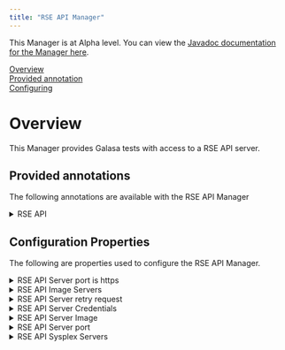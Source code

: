```yaml
---
title: "RSE API Manager"
---
```


This Manager is at Alpha level. You can view the <a href="https://javadoc.galasa.dev/dev/galasa/zosrseapi/package-summary.html" target="_blank" rel="noopener noreferrer">Javadoc documentation for the Manager here</a>.<br>



[Overview](#overview)<br>
[Provided annotation](#annotations)<br>
[Configuring](#configuring)<br>


# <a name="overview"></a>Overview
This Manager provides Galasa tests with access to a RSE API server.


## <a name="annotations"></a>Provided annotations

The following annotations are available with the RSE API Manager
<details>
<summary>RSE API</summary>

| Annotation: | RSE API |
| --------------------------------------- | :------------------------------------- |
| Name: | @Rseapi |
| Description: | The <code>@Rseapi</code> annotation requests the RSE API Manager to provide a RSE API server instance associated with a z/OS image.  The test can request multiple RSE API instances, with the default being associated with the <b>primary</b> zOS image. |
| Attribute: `imageTag` |  The tag of the zOS Image this variable is to be populated with |
| Syntax: | @ZosImage(imageTag="A")<br> public IZosImage zosImageA;<br> @Rseapi(imageTag="A")<br> public IRseapi rseapiA;<br></code> |
| Notes: | The <code>IRseapi</code> interface has a number of methods to issue requests to the RSE API REST API. See <a href="https://javadoc.galasa.dev/dev/galasa/zosrseapi/Rseapi.html" target="_blank">Rseapi</a> and <a href="https://javadoc.galasa.dev/dev/galasa/zosrseapi/IRseapi.html" target="_blank">IRseapi</a> to find out more. |

</details>




## <a name="configuring"></a>Configuration Properties

The following are properties used to configure the RSE API Manager.
 
<details>
<summary>RSE API Server port is https</summary>

| Property: | RSE API Server port is https |
| --------------------------------------- | :------------------------------------- |
| Name: | rseapi.server.[imageid].https |
| Description: | Use https (SSL) for RSE API server |
| Required:  | No |
| Default value: | true |
| Valid values: | true or false |
| Examples: | <code>rseapi.server.https=true</code><br> <code>rseapi.server.RSESYSA.https=true</code> |

</details>
 
<details>
<summary>RSE API Image Servers</summary>

| Property: | RSE API Image Servers |
| --------------------------------------- | :------------------------------------- |
| Name: | rseapi.image.IMAGEID.servers |
| Description: | The RSE API servers for use with z/OS Image, the RSE API do not need to be running the actual z/OS Image |
| Required:  | No |
| Default value: | None |
| Valid values: | Comma separated RSE API server IDs |
| Examples: | <code>rseapi.image.MYLPAR.servers=RSESYSA,RSESYSB</code><br> |

</details>
 
<details>
<summary>RSE API Server retry request</summary>

| Property: | RSE API Server retry request |
| --------------------------------------- | :------------------------------------- |
| Name: | rseapi.server.[SERVERID].request.retry |
| Description: | The number of times to retry when RSE API request fails |
| Required:  | No |
| Default value: | 3 |
| Valid values: | numerical value > 0 |
| Examples: | <code>rseapi.server.request.retry=5</code><br> <code>rseapi.server.RSESYSA.request.retry=5</code> |

</details>
 
<details>
<summary>RSE API Server Credentials</summary>

| Property: | RSE API Server Credentials |
| --------------------------------------- | :------------------------------------- |
| Name: | rseapi.server.[SERVERID].credentials |
| Description: | The z/OS credentials to use when accessing the RSE API server |
| Required:  | No |
| Default value: | None, however the RSE API Manager will use the default z/OS image credentials |
| Valid values: | Valid credential ID |
| Examples: | <code>rseapi.server.RSESYSA.credentials=ZOS</code><br> |

</details>
 
<details>
<summary>RSE API Server Image</summary>

| Property: | RSE API Server Image |
| --------------------------------------- | :------------------------------------- |
| Name: | rseapi.server.SERVERID.image |
| Description: | The z/OS image ID this RSE API server lives on |
| Required:  | No |
| Default value: | The SERVERID value is used as the z/OS image ID |
| Valid values: | z/OS image IDs |
| Examples: | <code>rseapi.server.RSESYSA.image=SYSA</code><br> |

</details>
 
<details>
<summary>RSE API Server port</summary>

| Property: | RSE API Server port |
| --------------------------------------- | :------------------------------------- |
| Name: | rseapi.server.[serverid].port |
| Description: | The port number of the RSE API server |
| Required:  | no |
| Default value: | 6800 |
| Valid values: | A valid port number |
| Examples: | <code>rseapi.server.port=6800</code><br> <code>rseapi.server.RSESYSA.port=6800</code> |

</details>
 
<details>
<summary>RSE API Sysplex Servers</summary>

| Property: | RSE API Sysplex Servers |
| --------------------------------------- | :------------------------------------- |
| Name: | rseapi.sysplex.[SYSPLEXID].default.servers |
| Description: | The RSE API servers active on the supplied sysplex |
| Required:  | No |
| Default value: | None |
| Valid values: | Comma separated RSE API server IDs |
| Examples: | <code>rseapi.sysplex.default.servers=RSASYSA,RSASYSB</code><br> <code>rseapi.sysplex.PLEXA.default.servers=RSASYSA,RSASYSB</code> |

</details>
